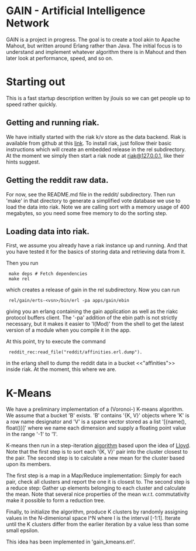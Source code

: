 # GAIN - Artificial Intelligence Network

GAIN is a project in progress. The goal is to create a tool akin to
Apache Mahout, but written around Erlang rather than Java. The initial
focus is to understand and implement whatever algorithm there is in
Mahout and then later look at performance, speed, and so on.

# Starting out

This is a fast startup description written by jlouis so we can get
people up to speed rather quickly.

## Getting and running riak.

We have initially started with the riak k/v store as the data
backend. Riak is available from github at this
[link](http://github.com/basho). To install riak, just follow their
basic instructions which will create an embedded release in the rel
subdirectory. At the moment we simply then start a riak node at
riak@127.0.0.1, like their hints suggest.

## Getting the reddit raw data.

For now, see the README.md file in the reddit/ subdirectory. Then run
'make' in that directory to generate a simplified vote database we use
to load the data into riak. Note we are calling sort with a memory
usage of 400 megabytes, so you need some free memory to do the sorting
step.

## Loading data into riak.

First, we assume you already have a riak instance up and running. And
that you have tested it for the basics of storing data and retrieving
data from it.

Then you run

     make deps # Fetch dependencies
     make rel

which creates a release of gain in the rel subdirectory. Now you can
run

     rel/gain/erts-<vsn>/bin/erl -pa apps/gain/ebin

giving you an erlang containing the gain application as well as the
riakc protocol buffers client. The '-pa' addition of the ebin path is
not strictly necessary, but it makes it easier to 'l(Mod)' from the
shell to get the latest version of a module when you compile it in the
app.

At this point, try to execute the command

     reddit_rec:read_file("reddit/affinities.erl.dump").

in the erlang shell to dump the reddit data in a bucket
<<"affinities">> inside riak. At the moment, this where we are.

# K-Means

We have a preliminary implementation of a (Voronoi-) K-means
algorithm. We assume that a bucket 'B' exists. 'B' contains '{K, V}'
objects where 'K' is a row name designator and 'V' is a sparse vector
stored as a list '[{name(), float()}]' where we name each dimension
and supply a floating point value in the range '-1' to '1'.

K-means then run in a step-iteration
[algorithm](http://en.wikipedia.org/wiki/K-means_clustering#Standard_algorithm)
based upon the idea of
[Lloyd](http://en.wikipedia.org/wiki/Lloyd's_algorithm). Note that the
first step is to sort each '{K, V}' pair into the cluster closest to
the pair. The second step is to calculate a new mean for the cluster
based upon its members.

The first step is a map in a Map/Reduce implementation: Simply for
each pair, check all clusters and report the one it is closest to. The
second step is a reduce step: Gather up elements belonging to each
cluster and calculate the mean. Note that several nice properties of
the mean w.r.t. commutativity make it possible to form a reduction
tree.

Finally, to initialize the algorithm, produce K clusters by randomly
assigning values in the N-dimenional space I^N where I is the interval
[-1:1]. Iterate until the K clusters differ from the earlier iteration
by a value less than some small epsilon.

This idea has been implemented in 'gain_kmeans.erl'.